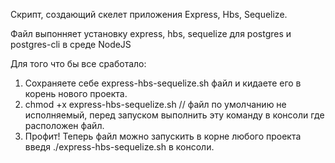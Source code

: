 Скрипт, создающий скелет приложения Express, Hbs, Sequelize.


  Файл выпонняет установку express, hbs, sequelize для postgres и postgres-cli в среде NodeJS

 Для того что бы все сработало:
 1) Сохраняете себе express-hbs-sequelize.sh файл и кидаете его в корень нового проекта.
 2) chmod +x express-hbs-sequelize.sh  // файл по умолчанию не исполняемый, перед запуском выполнить эту команду в консоли где расположен файл.
 3) Профит! Теперь файл можно запускить в корне любого проекта введя ./express-hbs-sequelize.sh в консоли.


